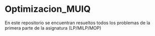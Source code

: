 # Optimizacion_MUIQ

En este repositorio se encuentran resueltos todos los problemas de la primera parte de la asignatura (LP/MILP/MOP)
